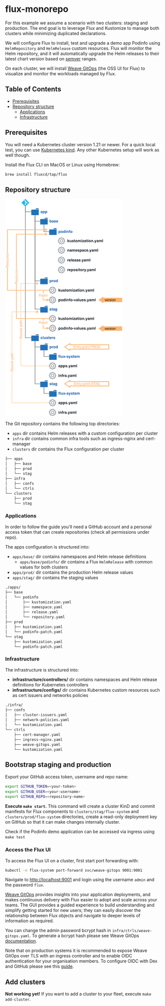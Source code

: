 # flux-monorepo

For this example we assume a scenario with two clusters: staging and production.
The end goal is to leverage Flux and Kustomize to manage both clusters while minimizing duplicated declarations.

We will configure Flux to install, test and upgrade a demo app Podinfo using `HelmRepository` and `HelmRelease` custom resources.
Flux will monitor the Helm repository, and it will automatically upgrade the Helm releases to their latest chart version based on [semver](https://semver.org/) ranges.

On each cluster, we will install [Weave GitOps](https://docs.gitops.weave.works/) (the OSS UI for Flux) to visualize and monitor the workloads managed by Flux.

## Table of Contents

- [Prerequisites](#prerequisites)
- [Repository structure](#repository-structure)
  - [Applications](#applications)
  - [Infrastructure](#infrastructure)

## Prerequisites

You will need a Kubernetes cluster version 1.21 or newer.
For a quick local test, you can use [Kubernetes kind](https://kind.sigs.k8s.io/docs/user/quick-start/).
Any other Kubernetes setup will work as well though.

Install the Flux CLI on MacOS or Linux using Homebrew:

```sh
brew install fluxcd/tap/flux
```

## Repository structure

![Repository structure](./assets/structure.png)

The Git repository contains the following top directories:

- `apps` dir contains Helm releases with a custom configuration per cluster
- `infra` dir contains common infra tools such as ingress-nginx and cert-manager
- `clusters` dir contains the Flux configuration per cluster

```
├── apps
│   ├── base
│   ├── prod 
│   └── stag
├── infra
│   ├── confs
│   └── ctrls
└── clusters
    ├── prod
    └── stag
```

### Applications

In order to follow the guide you'll need a GitHub account and a personal access token that can create repositories (check all permissions under repo).

The apps configuration is structured into:

- `apps/base/` dir contains namespaces and Helm release definitions
  - `apps/base/podinfo/` dir contains a Flux `HelmRelease` with common values for both clusters
- `apps/prod/` dir contains the production Helm release values
- `apps/stag/` dir contains the staging values

```
./apps/
├── base
│   └── podinfo
│       ├── kustomization.yaml
│       ├── namespace.yaml
│       ├── release.yaml
│       └── repository.yaml
├── prod
│   ├── kustomization.yaml
│   └── podinfo-patch.yaml
└── stag
    ├── kustomization.yaml
    └── podinfo-patch.yaml
```

### Infrastructure

The infrastructure is structured into:

- **infrastructure/controllers/** dir contains namespaces and Helm release definitions for Kubernetes controllers
- **infrastructure/configs/** dir contains Kubernetes custom resources such as cert issuers and networks policies

```
./infra/
├── confs
│   ├── cluster-issuers.yaml
│   ├── network-policies.yaml
│   └── kustomization.yaml
└── ctrls
    ├── cert-manager.yaml
    ├── ingress-nginx.yaml
    ├── weave-gitops.yaml
    └── kustomization.yaml
```

## Bootstrap staging and production

Export your GitHub access token, username and repo name:

```sh
export GITHUB_TOKEN=<your-token>
export GITHUB_USER=<your-username>
export GITHUB_REPO=<repository-name>
```

**Execute `make start`.** This command will create a cluster KinD and commit manifests for Flux components to `clusters/stag/flux-system` and `clusters/prod/flux-system` directories, create a read-only deployment key on GitHub so that it can make changes internally cluster.

Check if the Podinfo demo application can be accessed via ingress using `make test`

### Access the Flux UI

To access the Flux UI on a cluster, first start port forwarding with:

```sh
kubectl -n flux-system port-forward svc/weave-gitops 9001:9001
```

Navigate to <http://localhost:9001> and login using the username `admin` and the password `flux`.

[Weave GitOps](https://docs.gitops.weave.works/) provides insights into your application deployments,
and makes continuous delivery with Flux easier to adopt and scale across your teams.
The GUI provides a guided experience to build understanding and simplify getting started for new users;
they can easily discover the relationship between Flux objects and navigate to deeper levels of information as required.

You can change the admin password bcrypt hash in `infra/ctrls/weave-gitops.yaml`.
To generate a bcrypt hash please see Weave GitOps
[documentation](https://docs.gitops.weave.works/docs/configuration/securing-access-to-the-dashboard/#login-via-a-cluster-user-account).

Note that on production systems it is recommended to expose Weave GitOps over TLS with an ingress controller and
to enable OIDC authentication for your organisation members.
To configure OIDC with Dex and GitHub please see this [guide](https://docs.gitops.weave.works/docs/guides/setting-up-dex/).

## Add clusters

**Not working yet!** If you want to add a cluster to your fleet, execute `make add-cluster`.
